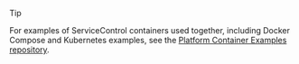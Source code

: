 > [!TIP]
> For examples of ServiceControl containers used together, including Docker Compose and Kubernetes examples, see the [Platform Container Examples repository](https://github.com/Particular/PlatformContainerExamples).